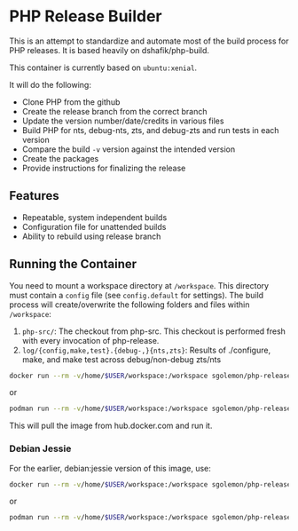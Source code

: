 # PHP Release Builder

This is an attempt to standardize and automate most of the build process for PHP releases. It is based heavily on dshafik/php-build.

This container is currently based on `ubuntu:xenial`.

It will do the following:

- Clone PHP from the github
- Create the release branch from the correct branch
- Update the version number/date/credits in various files
- Build PHP for nts, debug-nts, zts, and debug-zts and run tests in each version
- Compare the build `-v` version against the intended version
- Create the packages
- Provide instructions for finalizing the release

## Features

- Repeatable, system independent builds
- Configuration file for unattended builds
- Ability to rebuild using release branch

## Running the Container

You need to mount a workspace directory at `/workspace`.
This directory must contain a `config` file (see `config.default` for settings).
The build process will create/overwrite the following folders and files within `/workspace`:

1. `php-src/`: The checkout from php-src. This checkout is performed fresh with every invocation of php-release.
2. `log/{config,make,test}.{debug-,}{nts,zts}`: Results of ./configure, make, and make test across debug/non-debug zts/nts

```sh
docker run --rm -v/home/$USER/workspace:/workspace sgolemon/php-release
```

or

```sh
podman run --rm -v/home/$USER/workspace:/workspace sgolemon/php-release
```

This will pull the image from hub.docker.com and run it.

### Debian Jessie

For the earlier, debian:jessie version of this image, use:

```sh
docker run --rm -v/home/$USER/workspace:/workspace sgolemon/php-release:jessie
```

or

```sh
podman run --rm -v/home/$USER/workspace:/workspace sgolemon/php-release:jessie
```
